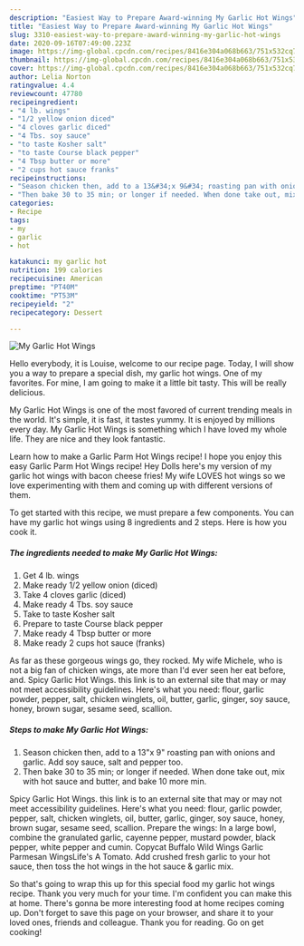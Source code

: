 ```yaml
---
description: "Easiest Way to Prepare Award-winning My Garlic Hot Wings"
title: "Easiest Way to Prepare Award-winning My Garlic Hot Wings"
slug: 3310-easiest-way-to-prepare-award-winning-my-garlic-hot-wings
date: 2020-09-16T07:49:00.223Z
image: https://img-global.cpcdn.com/recipes/8416e304a068b663/751x532cq70/my-garlic-hot-wings-recipe-main-photo.jpg
thumbnail: https://img-global.cpcdn.com/recipes/8416e304a068b663/751x532cq70/my-garlic-hot-wings-recipe-main-photo.jpg
cover: https://img-global.cpcdn.com/recipes/8416e304a068b663/751x532cq70/my-garlic-hot-wings-recipe-main-photo.jpg
author: Lelia Norton
ratingvalue: 4.4
reviewcount: 47780
recipeingredient:
- "4 lb. wings"
- "1/2 yellow onion diced"
- "4 cloves garlic diced"
- "4 Tbs. soy sauce"
- "to taste Kosher salt"
- "to taste Course black pepper"
- "4 Tbsp butter or more"
- "2 cups hot sauce franks"
recipeinstructions:
- "Season chicken then, add to a 13&#34;x 9&#34; roasting pan with onions and garlic. Add soy sauce, salt and pepper too."
- "Then bake 30 to 35 min; or longer if needed. When done take out, mix with hot sauce and butter, and bake 10 more min."
categories:
- Recipe
tags:
- my
- garlic
- hot

katakunci: my garlic hot 
nutrition: 199 calories
recipecuisine: American
preptime: "PT40M"
cooktime: "PT53M"
recipeyield: "2"
recipecategory: Dessert

---
```



![My Garlic Hot Wings](https://img-global.cpcdn.com/recipes/8416e304a068b663/751x532cq70/my-garlic-hot-wings-recipe-main-photo.jpg)

Hello everybody, it is Louise, welcome to our recipe page. Today, I will show you a way to prepare a special dish, my garlic hot wings. One of my favorites. For mine, I am going to make it a little bit tasty. This will be really delicious.

My Garlic Hot Wings is one of the most favored of current trending meals in the world. It's simple, it is fast, it tastes yummy. It is enjoyed by millions every day. My Garlic Hot Wings is something which I have loved my whole life. They are nice and they look fantastic.

Learn how to make a Garlic Parm Hot Wings recipe! I hope you enjoy this easy Garlic Parm Hot Wings recipe! Hey Dolls here&#39;s my version of my garlic hot wings with bacon cheese fries! My wife LOVES hot wings so we love experimenting with them and coming up with different versions of them.


To get started with this recipe, we must prepare a few components. You can have my garlic hot wings using 8 ingredients and 2 steps. Here is how you cook it.

<!--inarticleads1-->

##### The ingredients needed to make My Garlic Hot Wings:

1. Get 4 lb. wings
1. Make ready 1/2 yellow onion (diced)
1. Take 4 cloves garlic (diced)
1. Make ready 4 Tbs. soy sauce
1. Take to taste Kosher salt
1. Prepare to taste Course black pepper
1. Make ready 4 Tbsp butter or more
1. Make ready 2 cups hot sauce (franks)


As far as these gorgeous wings go, they rocked. My wife Michele, who is not a big fan of chicken wings, ate more than I&#39;d ever seen her eat before, and. Spicy Garlic Hot Wings. this link is to an external site that may or may not meet accessibility guidelines. Here&#39;s what you need: flour, garlic powder, pepper, salt, chicken winglets, oil, butter, garlic, ginger, soy sauce, honey, brown sugar, sesame seed, scallion. 

<!--inarticleads2-->

##### Steps to make My Garlic Hot Wings:

1. Season chicken then, add to a 13&#34;x 9&#34; roasting pan with onions and garlic. Add soy sauce, salt and pepper too.
1. Then bake 30 to 35 min; or longer if needed. When done take out, mix with hot sauce and butter, and bake 10 more min.


Spicy Garlic Hot Wings. this link is to an external site that may or may not meet accessibility guidelines. Here&#39;s what you need: flour, garlic powder, pepper, salt, chicken winglets, oil, butter, garlic, ginger, soy sauce, honey, brown sugar, sesame seed, scallion. Prepare the wings: In a large bowl, combine the granulated garlic, cayenne pepper, mustard powder, black pepper, white pepper and cumin. Copycat Buffalo Wild Wings Garlic Parmesan WingsLife&#39;s A Tomato. Add crushed fresh garlic to your hot sauce, then toss the hot wings in the hot sauce &amp; garlic mix. 

So that's going to wrap this up for this special food my garlic hot wings recipe. Thank you very much for your time. I'm confident you can make this at home. There's gonna be more interesting food at home recipes coming up. Don't forget to save this page on your browser, and share it to your loved ones, friends and colleague. Thank you for reading. Go on get cooking!
